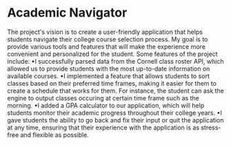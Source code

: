 # Academic Navigator 

The project's vision is to create a user-friendly application that helps students navigate their college course selection process. My goal is to provide various tools and features that will make the experience more convenient and personalized for the student. Some features of the project include:
•I successfully parsed data from the Cornell class roster API, which allowed us to provide students with the most up-to-date information on available courses.
•I implemented a feature that allows students to sort classes based on their preferred time frames, making it easier for them to create a schedule that works for them. For instance, the student can ask the engine to output classes occuring at certain time frame such as the morning.
•I added a GPA calculator to our application, which will help students monitor their academic progress throughout their college years.
•I gave students the ability to go back and fix their input or quit the application at any time, ensuring that their experience with the application is as stress-free and flexible as possible.
